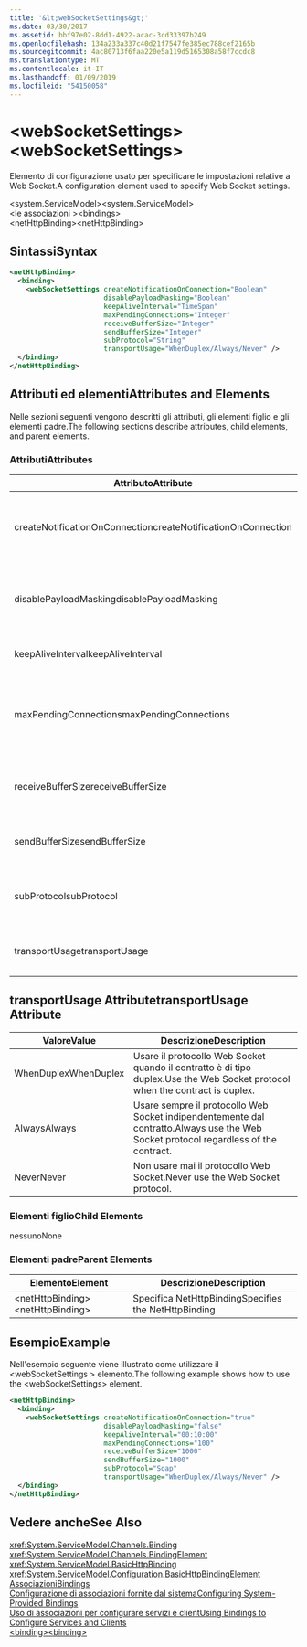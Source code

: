 ```yaml
---
title: '&lt;webSocketSettings&gt;'
ms.date: 03/30/2017
ms.assetid: bbf97e02-8dd1-4922-acac-3cd33397b249
ms.openlocfilehash: 134a233a337c40d21f7547fe385ec788cef2165b
ms.sourcegitcommit: 4ac80713f6faa220e5a119d5165308a58f7ccdc8
ms.translationtype: MT
ms.contentlocale: it-IT
ms.lasthandoff: 01/09/2019
ms.locfileid: "54150058"
---
```

# <a name="ltwebsocketsettingsgt"></a><span data-ttu-id="a7ffb-102">&lt;webSocketSettings&gt;</span><span class="sxs-lookup"><span data-stu-id="a7ffb-102">&lt;webSocketSettings&gt;</span></span>
<span data-ttu-id="a7ffb-103">Elemento di configurazione usato per specificare le impostazioni relative a Web Socket.</span><span class="sxs-lookup"><span data-stu-id="a7ffb-103">A configuration element used to specify Web Socket settings.</span></span>  
  
<span data-ttu-id="a7ffb-104">\<system.ServiceModel></span><span class="sxs-lookup"><span data-stu-id="a7ffb-104">\<system.ServiceModel></span></span>  
<span data-ttu-id="a7ffb-105">\<le associazioni ></span><span class="sxs-lookup"><span data-stu-id="a7ffb-105">\<bindings></span></span>  
<span data-ttu-id="a7ffb-106">\<netHttpBinding></span><span class="sxs-lookup"><span data-stu-id="a7ffb-106">\<netHttpBinding></span></span>  
  
## <a name="syntax"></a><span data-ttu-id="a7ffb-107">Sintassi</span><span class="sxs-lookup"><span data-stu-id="a7ffb-107">Syntax</span></span>  
  
```xml  
<netHttpBinding>
  <binding>
    <webSocketSettings createNotificationOnConnection="Boolean"
                       disablePayloadMasking="Boolean"
                       keepAliveInterval="TimeSpan"
                       maxPendingConnections="Integer"
                       receiveBufferSize="Integer"
                       sendBufferSize="Integer"
                       subProtocol="String"
                       transportUsage="WhenDuplex/Always/Never" />
  </binding>
</netHttpBinding>
```  
  
## <a name="attributes-and-elements"></a><span data-ttu-id="a7ffb-108">Attributi ed elementi</span><span class="sxs-lookup"><span data-stu-id="a7ffb-108">Attributes and Elements</span></span>  
 <span data-ttu-id="a7ffb-109">Nelle sezioni seguenti vengono descritti gli attributi, gli elementi figlio e gli elementi padre.</span><span class="sxs-lookup"><span data-stu-id="a7ffb-109">The following sections describe attributes, child elements, and parent elements.</span></span>  
  
### <a name="attributes"></a><span data-ttu-id="a7ffb-110">Attributi</span><span class="sxs-lookup"><span data-stu-id="a7ffb-110">Attributes</span></span>  
  
|<span data-ttu-id="a7ffb-111">Attributo</span><span class="sxs-lookup"><span data-stu-id="a7ffb-111">Attribute</span></span>|<span data-ttu-id="a7ffb-112">Descrizione</span><span class="sxs-lookup"><span data-stu-id="a7ffb-112">Description</span></span>|  
|---------------|-----------------|  
|<span data-ttu-id="a7ffb-113">createNotificationOnConnection</span><span class="sxs-lookup"><span data-stu-id="a7ffb-113">createNotificationOnConnection</span></span>|<span data-ttu-id="a7ffb-114">Specifica se una notifica viene inviata alla connessione.</span><span class="sxs-lookup"><span data-stu-id="a7ffb-114">Specifies whether a notification is sent upon connection.</span></span>|  
|<span data-ttu-id="a7ffb-115">disablePayloadMasking</span><span class="sxs-lookup"><span data-stu-id="a7ffb-115">disablePayloadMasking</span></span>|<span data-ttu-id="a7ffb-116">Specifica se il mascheramento di Web Socket è disabilitato.</span><span class="sxs-lookup"><span data-stu-id="a7ffb-116">Specifies whether Web Socket masking is disabled.</span></span>|  
|<span data-ttu-id="a7ffb-117">keepAliveInterval</span><span class="sxs-lookup"><span data-stu-id="a7ffb-117">keepAliveInterval</span></span>|<span data-ttu-id="a7ffb-118">Specifica l'intervallo keep-alive.</span><span class="sxs-lookup"><span data-stu-id="a7ffb-118">Specifies the keep alive interval.</span></span>|  
|<span data-ttu-id="a7ffb-119">maxPendingConnections</span><span class="sxs-lookup"><span data-stu-id="a7ffb-119">maxPendingConnections</span></span>|<span data-ttu-id="a7ffb-120">Specifica il numero massimo di connessioni in attesa dell'invio nel servizio.</span><span class="sxs-lookup"><span data-stu-id="a7ffb-120">Specifies the maximum number of connections awaiting dispatch on the service.</span></span>|  
|<span data-ttu-id="a7ffb-121">receiveBufferSize</span><span class="sxs-lookup"><span data-stu-id="a7ffb-121">receiveBufferSize</span></span>|<span data-ttu-id="a7ffb-122">Specifica le dimensioni del buffer di ricezione.</span><span class="sxs-lookup"><span data-stu-id="a7ffb-122">Specifies the size of the receive buffer.</span></span>|  
|<span data-ttu-id="a7ffb-123">sendBufferSize</span><span class="sxs-lookup"><span data-stu-id="a7ffb-123">sendBufferSize</span></span>|<span data-ttu-id="a7ffb-124">Specifica le dimensioni del buffer di invio.</span><span class="sxs-lookup"><span data-stu-id="a7ffb-124">Specifies the size of the send buffer.</span></span>|  
|<span data-ttu-id="a7ffb-125">subProtocol</span><span class="sxs-lookup"><span data-stu-id="a7ffb-125">subProtocol</span></span>|<span data-ttu-id="a7ffb-126">Specifica il sottoprotocollo Web Socket.</span><span class="sxs-lookup"><span data-stu-id="a7ffb-126">Specifies the Web Socket subprotocol.</span></span>|  
|<span data-ttu-id="a7ffb-127">transportUsage</span><span class="sxs-lookup"><span data-stu-id="a7ffb-127">transportUsage</span></span>|<span data-ttu-id="a7ffb-128">Specifica quando usare Web Sockets.</span><span class="sxs-lookup"><span data-stu-id="a7ffb-128">Specifies when to use Web Sockets.</span></span>|  
  
## <a name="transportusage-attribute"></a><span data-ttu-id="a7ffb-129">transportUsage Attribute</span><span class="sxs-lookup"><span data-stu-id="a7ffb-129">transportUsage Attribute</span></span>  
  
|<span data-ttu-id="a7ffb-130">Valore</span><span class="sxs-lookup"><span data-stu-id="a7ffb-130">Value</span></span>|<span data-ttu-id="a7ffb-131">Descrizione</span><span class="sxs-lookup"><span data-stu-id="a7ffb-131">Description</span></span>|  
|-----------|-----------------|  
|<span data-ttu-id="a7ffb-132">WhenDuplex</span><span class="sxs-lookup"><span data-stu-id="a7ffb-132">WhenDuplex</span></span>|<span data-ttu-id="a7ffb-133">Usare il protocollo Web Socket quando il contratto è di tipo duplex.</span><span class="sxs-lookup"><span data-stu-id="a7ffb-133">Use the Web Socket protocol when the contract is duplex.</span></span>|  
|<span data-ttu-id="a7ffb-134">Always</span><span class="sxs-lookup"><span data-stu-id="a7ffb-134">Always</span></span>|<span data-ttu-id="a7ffb-135">Usare sempre il protocollo Web Socket indipendentemente dal contratto.</span><span class="sxs-lookup"><span data-stu-id="a7ffb-135">Always use the Web Socket protocol regardless of the contract.</span></span>|  
|<span data-ttu-id="a7ffb-136">Never</span><span class="sxs-lookup"><span data-stu-id="a7ffb-136">Never</span></span>|<span data-ttu-id="a7ffb-137">Non usare mai il protocollo Web Socket.</span><span class="sxs-lookup"><span data-stu-id="a7ffb-137">Never use the Web Socket protocol.</span></span>|  
  
### <a name="child-elements"></a><span data-ttu-id="a7ffb-138">Elementi figlio</span><span class="sxs-lookup"><span data-stu-id="a7ffb-138">Child Elements</span></span>  
 <span data-ttu-id="a7ffb-139">nessuno</span><span class="sxs-lookup"><span data-stu-id="a7ffb-139">None</span></span>  
  
### <a name="parent-elements"></a><span data-ttu-id="a7ffb-140">Elementi padre</span><span class="sxs-lookup"><span data-stu-id="a7ffb-140">Parent Elements</span></span>  
  
|<span data-ttu-id="a7ffb-141">Elemento</span><span class="sxs-lookup"><span data-stu-id="a7ffb-141">Element</span></span>|<span data-ttu-id="a7ffb-142">Descrizione</span><span class="sxs-lookup"><span data-stu-id="a7ffb-142">Description</span></span>|  
|-------------|-----------------|  
|<span data-ttu-id="a7ffb-143">\<netHttpBinding></span><span class="sxs-lookup"><span data-stu-id="a7ffb-143">\<netHttpBinding></span></span>|<span data-ttu-id="a7ffb-144">Specifica NetHttpBinding</span><span class="sxs-lookup"><span data-stu-id="a7ffb-144">Specifies the NetHttpBinding</span></span>|  
  
## <a name="example"></a><span data-ttu-id="a7ffb-145">Esempio</span><span class="sxs-lookup"><span data-stu-id="a7ffb-145">Example</span></span>  
 <span data-ttu-id="a7ffb-146">Nell'esempio seguente viene illustrato come utilizzare il \<webSocketSettings > elemento.</span><span class="sxs-lookup"><span data-stu-id="a7ffb-146">The following example shows how to use the \<webSocketSettings> element.</span></span>  
  
```xml  
<netHttpBinding>
  <binding>
    <webSocketSettings createNotificationOnConnection="true"
                       disablePayloadMasking="false"
                       keepAliveInterval="00:10:00"
                       maxPendingConnections="100"
                       receiveBufferSize="1000"
                       sendBufferSize="1000"
                       subProtocol="Soap"
                       transportUsage="WhenDuplex/Always/Never" />
  </binding>
</netHttpBinding>
```  
  
## <a name="see-also"></a><span data-ttu-id="a7ffb-147">Vedere anche</span><span class="sxs-lookup"><span data-stu-id="a7ffb-147">See Also</span></span>  
 <xref:System.ServiceModel.Channels.Binding>  
 <xref:System.ServiceModel.Channels.BindingElement>  
 <xref:System.ServiceModel.BasicHttpBinding>  
 <xref:System.ServiceModel.Configuration.BasicHttpBindingElement>  
 [<span data-ttu-id="a7ffb-148">Associazioni</span><span class="sxs-lookup"><span data-stu-id="a7ffb-148">Bindings</span></span>](../../../../../docs/framework/wcf/bindings.md)  
 [<span data-ttu-id="a7ffb-149">Configurazione di associazioni fornite dal sistema</span><span class="sxs-lookup"><span data-stu-id="a7ffb-149">Configuring System-Provided Bindings</span></span>](../../../../../docs/framework/wcf/feature-details/configuring-system-provided-bindings.md)  
 [<span data-ttu-id="a7ffb-150">Uso di associazioni per configurare servizi e client</span><span class="sxs-lookup"><span data-stu-id="a7ffb-150">Using Bindings to Configure Services and Clients</span></span>](../../../../../docs/framework/wcf/using-bindings-to-configure-services-and-clients.md)  
 [<span data-ttu-id="a7ffb-151">\<binding></span><span class="sxs-lookup"><span data-stu-id="a7ffb-151">\<binding></span></span>](../../../../../docs/framework/misc/binding.md)
